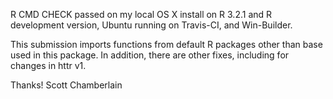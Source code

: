 R CMD CHECK passed on my local OS X install on R 3.2.1 and R development
version, Ubuntu running on Travis-CI, and Win-Builder.

This submission imports functions from default R packages other than 
base used in this package. In addition, there are other fixes, including
for changes in httr v1. 

Thanks! Scott Chamberlain

